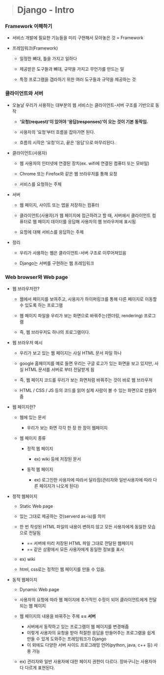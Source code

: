 > # Django - Intro

### Framework 이해하기

- 서비스 개발에 필요한 기능들을 미리 구현해서 모아놓은 것 = Framework

- 프레임워크(Framework)
  
  - 일정한 뼈대, 틀을 가지고 일하다
  
  - 제공받은 도구들과 뼈대, 규약을 가지고 무언가를 만드는 일
  
  - 특정 프로그램을 갭라하기 위한 여러 도구들과 규약을 제공하는 것



### 클라이언트와 서버

- 오늘날 우리가 사용하는 대부분의 웹 서비스는 클라이언트-서버 구조를 기반으로 동작
  
  - **‘요청(request)’이 있어야 ‘응답(responses)’이 오는 것이 기본 동작임.**
  
  - 사용자의 ‘요청’부터 흐름을 잡아가면 된다.
  
  - 흐름의 시작은 ‘요청’이고, 끝은 ‘응답’으로 마무리된다.

- 클라이언트(사용자)
  - 웹 사용자의 인터넷에 연결된 장치(ex. wifi에 연결된 컴퓨터 또는 모바일)
  
  - Chrome 또는 Firefox와 같은 웹 브라우저를 통해 요청
  
  - 서비스를 요청하는 주체
- 서버
  - 웹 페이지, 사이트 또는 앱을 저장하는 컴퓨터
  
  - 클라이언트(사용자)가 웹 페이지에 접근하려고 할 때, 서버에서 클라이언트 컴퓨터로 웹 페이지 데이터를 응답해 사용자의 웹 브라우저에 표시됨
  
  - 요청에 대해 서비스를 응답하는 주체
- 정리
  - 우리가 사용하는 웹은 클라이언트-서버 구조로 이루어져있음
  
  - Django는 서버를 구현하는 웹 프레임워크
    
    

### Web browser와 Web page

- 웹 브라우저란?
  
  - 웹에서 페이지를 보여주고, 사용자가 하이퍼링크를 통해 다른 페이지로 이동할 수 있도록 하는 프로그램
  
  - 웹 페이지 파일을 우리가 보는 화면으로 바꿔주는(렌더링, rendering) 프로그램
  
  - 즉, 웹 브라우저도 하나의 프로그램이다.

- 웹 브라우저 예시
  
  - 우리가 보고 있는 웹 페이지는 사실 HTML 문서 파일 하나
  
  - google 홈페이지를 예로 들면 우리는 구글 로고가 있는 화면을 보고 있지만, 사실 HTML 문서를 서버로 부터 전달받게 됨
  
  - 즉, 웹 페이지 코드를 우리가 보는 화면처럼 바꿔주는 것이 바로 웹 브라우저
  
  - HTML / CSS / JS 등의 코드를 읽어 실제 사람이 볼 수 있는 화면으로 만들어 줌

- 웹 페이지란?
  
  - 웹에 있는 문서
    
    - 우리가 보는 화면 각각 한 장 한 장이 웹페이지
  
  - 웹 페이지 종류
    
    - 정적 웹 페이지
      
      - ex) wiki 등에 저장된 문서
    
    - 동적 웹 페이지
      
      - ex) 로그인한 사용자에 따라서 달라짐(관리자와 일반사용자에 따라 다른 페이지가 나오게 된다)

- 정적 웹페이지
  
  - Static Web page
  
  - 있는 그대로 제공하는 것(serverd as-is)를 의미
  
  - 한 번 작성된 HTML 파일의 내용이 변하지 않고 모든 사용자에게 동일한 모습으로 전달됨
    
    - == 서버에 미리 저장된 HTML 파일 그대로 전달된 웹페이지
    - == 같은 상황에서 모든 사용자에게 동일한 정보를 표시
  
  - ex) wiki
  
  - html, css로는 정적인 웹 페이지를 만들 수 있음.

- 동적 웹페이지
  
  - Dynamic Web page
  
  - 사용자의 요청에 따라 웹 페이지에 추가적인 수정이 되어 클라이언트에게 전달되는 웹 페이지
  
  - 웹 페이지의 내용을 바꿔주는 주체 **== 서버**
    
    - 서버에서 동작하고 있는 프로그램이 웹 페이지를 변경해줌
    - 이렇게 사용자의 요청을 받아 적절한 응답을 만들어주는 프로그램을 쉽게 만들 수 있게 도와주는 프레임워크가 Django
    - 이 외에도 다양한 서버 사이드 프로그래밍 언어(python, java, c++ 등) 사용 가능
  
  - ex) 관리자와 일반 사용자에 대한 페이지 권한이 다르다. 장바구니는 사용자마다 다르게 표현된다.

